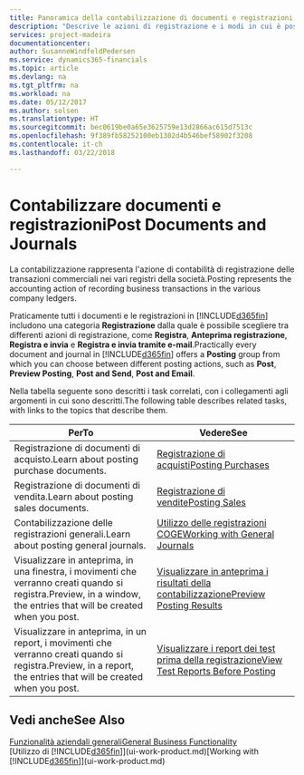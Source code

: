```yaml
---
title: Panoramica della contabilizzazione di documenti e registrazioni | Documenti Microsoft
description: "Descrive le azioni di registrazione e i modi in cui è possibile contabilizzare documenti e registrazioni."
services: project-madeira
documentationcenter: 
author: SusanneWindfeldPedersen
ms.service: dynamics365-financials
ms.topic: article
ms.devlang: na
ms.tgt_pltfrm: na
ms.workload: na
ms.date: 05/12/2017
ms.author: solsen
ms.translationtype: HT
ms.sourcegitcommit: bec0619be0a65e3625759e13d2866ac615d7513c
ms.openlocfilehash: 9f389fb58252100eb1302d4b546bef58902f3208
ms.contentlocale: it-ch
ms.lasthandoff: 03/22/2018

---
```

# <a name="post-documents-and-journals"></a><span data-ttu-id="c325c-103">Contabilizzare documenti e registrazioni</span><span class="sxs-lookup"><span data-stu-id="c325c-103">Post Documents and Journals</span></span>
<span data-ttu-id="c325c-104">La contabilizzazione rappresenta l'azione di contabilità di registrazione delle transazioni commerciali nei vari registri della società.</span><span class="sxs-lookup"><span data-stu-id="c325c-104">Posting represents the accounting action of recording business transactions in the various company ledgers.</span></span>

<span data-ttu-id="c325c-105">Praticamente tutti i documenti e le registrazioni in [!INCLUDE[d365fin](includes/d365fin_md.md)] includono una categoria **Registrazione** dalla quale è possibile scegliere tra differenti azioni di registrazione, come **Registra**, **Anteprima registrazione**, **Registra e invia** e **Registra e invia tramite e-mail**.</span><span class="sxs-lookup"><span data-stu-id="c325c-105">Practically every document and journal in [!INCLUDE[d365fin](includes/d365fin_md.md)] offers a **Posting** group from which you can choose between different posting actions, such as **Post**, **Preview Posting**, **Post and Send**, **Post and Email**.</span></span>

<span data-ttu-id="c325c-106">Nella tabella seguente sono descritti i task correlati, con i collegamenti agli argomenti in cui sono descritti.</span><span class="sxs-lookup"><span data-stu-id="c325c-106">The following table describes related tasks, with links to the topics that describe them.</span></span>

| <span data-ttu-id="c325c-107">Per</span><span class="sxs-lookup"><span data-stu-id="c325c-107">To</span></span> | <span data-ttu-id="c325c-108">Vedere</span><span class="sxs-lookup"><span data-stu-id="c325c-108">See</span></span> |
| --- | --- |
| <span data-ttu-id="c325c-109">Registrazione di documenti di acquisto.</span><span class="sxs-lookup"><span data-stu-id="c325c-109">Learn about posting purchase documents.</span></span> |[<span data-ttu-id="c325c-110">Registrazione di acquisti</span><span class="sxs-lookup"><span data-stu-id="c325c-110">Posting Purchases</span></span>](ui-post-purchases.md) |
| <span data-ttu-id="c325c-111">Registrazione di documenti di vendita.</span><span class="sxs-lookup"><span data-stu-id="c325c-111">Learn about posting sales documents.</span></span> |[<span data-ttu-id="c325c-112">Registrazione di vendite</span><span class="sxs-lookup"><span data-stu-id="c325c-112">Posting Sales</span></span>](ui-post-sales.md) |
| <span data-ttu-id="c325c-113">Contabilizzazione delle registrazioni generali.</span><span class="sxs-lookup"><span data-stu-id="c325c-113">Learn about posting general journals.</span></span> |[<span data-ttu-id="c325c-114">Utilizzo delle registrazioni COGE</span><span class="sxs-lookup"><span data-stu-id="c325c-114">Working with General Journals</span></span>](ui-work-general-journals.md) |
| <span data-ttu-id="c325c-115">Visualizzare in anteprima, in una finestra, i movimenti che verranno creati quando si registra.</span><span class="sxs-lookup"><span data-stu-id="c325c-115">Preview, in a window, the entries that will be created when you post.</span></span> |[<span data-ttu-id="c325c-116">Visualizzare in anteprima i risultati della contabilizzazione</span><span class="sxs-lookup"><span data-stu-id="c325c-116">Preview Posting Results</span></span>](ui-how-preview-post-results.md) |
| <span data-ttu-id="c325c-117">Visualizzare in anteprima, in un report, i movimenti che verranno creati quando si registra.</span><span class="sxs-lookup"><span data-stu-id="c325c-117">Preview, in a report, the entries that will be created when you post.</span></span> |[<span data-ttu-id="c325c-118">Visualizzare i report dei test prima della registrazione</span><span class="sxs-lookup"><span data-stu-id="c325c-118">View Test Reports Before Posting</span></span>](ui-how-view-test-reports-posting.md) |

## <a name="see-also"></a><span data-ttu-id="c325c-119">Vedi anche</span><span class="sxs-lookup"><span data-stu-id="c325c-119">See Also</span></span>
[<span data-ttu-id="c325c-120">Funzionalità aziendali generali</span><span class="sxs-lookup"><span data-stu-id="c325c-120">General Business Functionality</span></span>](ui-across-business-areas.md)  
<span data-ttu-id="c325c-121">[Utilizzo di [!INCLUDE[d365fin](includes/d365fin_md.md)]](ui-work-product.md)</span><span class="sxs-lookup"><span data-stu-id="c325c-121">[Working with [!INCLUDE[d365fin](includes/d365fin_md.md)]](ui-work-product.md)</span></span>


